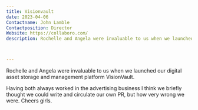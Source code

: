 ```yaml
---
title: Visionvault
date: 2023-04-06
Contactname: John Lamble
Contactposition: Director
Website: https://collaboro.com/
description: Rochelle and Angela were invaluable to us when we launched our digital asset storage and management platform VisionVault.



---
```



Rochelle and Angela were invaluable to us when we launched our digital asset storage and management platform VisionVault.

Having both always worked in the advertising business I think we briefly thought we could write and circulate our own PR, but how very wrong we were. Cheers girls.

